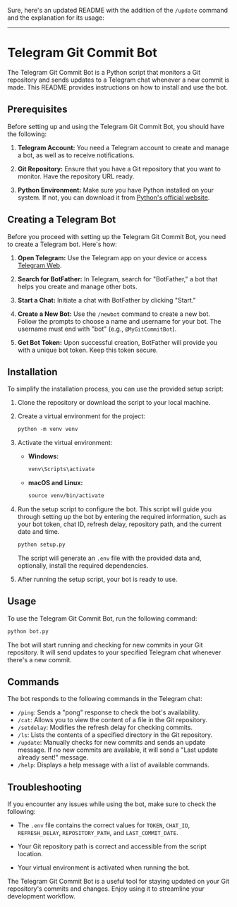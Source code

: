 Sure, here's an updated README with the addition of the `/update` command and the explanation for its usage:

---

# Telegram Git Commit Bot

The Telegram Git Commit Bot is a Python script that monitors a Git repository and sends updates to a Telegram chat whenever a new commit is made. This README provides instructions on how to install and use the bot.

## Prerequisites

Before setting up and using the Telegram Git Commit Bot, you should have the following:

1. **Telegram Account:** You need a Telegram account to create and manage a bot, as well as to receive notifications.

2. **Git Repository:** Ensure that you have a Git repository that you want to monitor. Have the repository URL ready.

3. **Python Environment:** Make sure you have Python installed on your system. If not, you can download it from [Python's official website](https://www.python.org/downloads/).

## Creating a Telegram Bot

Before you proceed with setting up the Telegram Git Commit Bot, you need to create a Telegram bot. Here's how:

1. **Open Telegram:** Use the Telegram app on your device or access [Telegram Web](https://web.telegram.org/).

2. **Search for BotFather:** In Telegram, search for "BotFather," a bot that helps you create and manage other bots.

3. **Start a Chat:** Initiate a chat with BotFather by clicking "Start."

4. **Create a New Bot:** Use the `/newbot` command to create a new bot. Follow the prompts to choose a name and username for your bot. The username must end with "bot" (e.g., `@MyGitCommitBot`).

5. **Get Bot Token:** Upon successful creation, BotFather will provide you with a unique bot token. Keep this token secure.

## Installation

To simplify the installation process, you can use the provided setup script:

1. Clone the repository or download the script to your local machine.

2. Create a virtual environment for the project:

   ```markdown
   python -m venv venv
   ```

3. Activate the virtual environment:

   - **Windows:**
     ```markdown
     venv\Scripts\activate
     ```

   - **macOS and Linux:**
     ```markdown
     source venv/bin/activate
     ```

4. Run the setup script to configure the bot. This script will guide you through setting up the bot by entering the required information, such as your bot token, chat ID, refresh delay, repository path, and the current date and time.

   ```markdown
   python setup.py
   ```

   The script will generate an `.env` file with the provided data and, optionally, install the required dependencies.

5. After running the setup script, your bot is ready to use.

## Usage

To use the Telegram Git Commit Bot, run the following command:

```markdown
python bot.py
```

The bot will start running and checking for new commits in your Git repository. It will send updates to your specified Telegram chat whenever there's a new commit.

## Commands

The bot responds to the following commands in the Telegram chat:

- `/ping`: Sends a "pong" response to check the bot's availability.
- `/cat`: Allows you to view the content of a file in the Git repository.
- `/setdelay`: Modifies the refresh delay for checking commits.
- `/ls`: Lists the contents of a specified directory in the Git repository.
- `/update`: Manually checks for new commits and sends an update message. If no new commits are available, it will send a "Last update already sent!" message.
- `/help`: Displays a help message with a list of available commands.

## Troubleshooting

If you encounter any issues while using the bot, make sure to check the following:

- The `.env` file contains the correct values for `TOKEN`, `CHAT_ID`, `REFRESH_DELAY`, `REPOSITORY_PATH`, and `LAST_COMMIT_DATE`.

- Your Git repository path is correct and accessible from the script location.

- Your virtual environment is activated when running the bot.

The Telegram Git Commit Bot is a useful tool for staying updated on your Git repository's commits and changes. Enjoy using it to streamline your development workflow.
